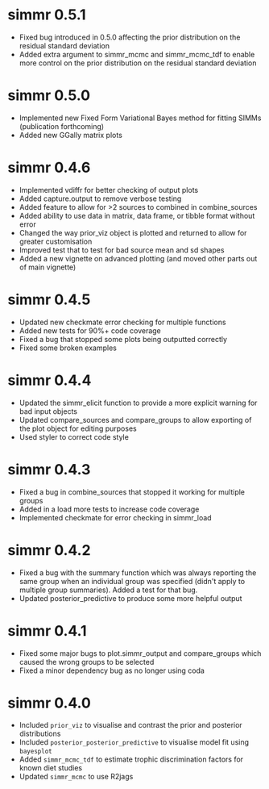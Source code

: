 # simmr 0.5.1

  - Fixed bug introduced in 0.5.0 affecting the prior distribution on the residual standard deviation
  - Added extra argument to simmr_mcmc and simmr_mcmc_tdf to enable more control on the prior distribution on the residual standard deviation

# simmr 0.5.0

  - Implemented new Fixed Form Variational Bayes method for fitting SIMMs (publication forthcoming)
  - Added new GGally matrix plots

# simmr 0.4.6

  - Implemented vdiffr for better checking of output plots
  - Added capture.output to remove verbose testing
  - Added feature to allow for >2 sources to combined in combine_sources
  - Added ability to use data in matrix, data frame, or tibble format without error
  - Changed the way prior_viz object is plotted and returned to allow for greater customisation
  - Improved test that to test for bad source mean and sd shapes
  - Added a new vignette on advanced plotting (and moved other parts out of main vignette)

# simmr 0.4.5

  - Updated new checkmate error checking for multiple functions
  - Added new tests for 90%+ code coverage
  - Fixed a bug that stopped some plots being outputted correctly
  - Fixed some broken examples

# simmr 0.4.4

  - Updated the simmr_elicit function to provide a more explicit warning for bad input objects
  - Updated compare_sources and compare_groups to allow exporting of the plot object for editing purposes
  - Used styler to correct code style

# simmr 0.4.3

  - Fixed a bug in combine_sources that stopped it working for multiple groups
  - Added in a load more tests to increase code coverage
  - Implemented checkmate for error checking in simmr_load

# simmr 0.4.2

  - Fixed a bug with the summary function which was always reporting the same group when an individual group was specified (didn't apply to multiple group summaries). Added a test for that bug.
  - Updated posterior_predictive to produce some more helpful output

# simmr 0.4.1

  - Fixed some major bugs to plot.simmr_output and compare_groups which caused the wrong groups to be selected
  - Fixed a minor dependency bug as no longer using coda

# simmr 0.4.0

  - Included `prior_viz` to visualise and contrast the prior and posterior distributions
  - Included `posterior_posterior_predictive` to visualise model fit using `bayesplot`
  - Added `simmr_mcmc_tdf` to estimate trophic discrimination factors for known diet studies
  - Updated `simmr_mcmc` to use R2jags 

